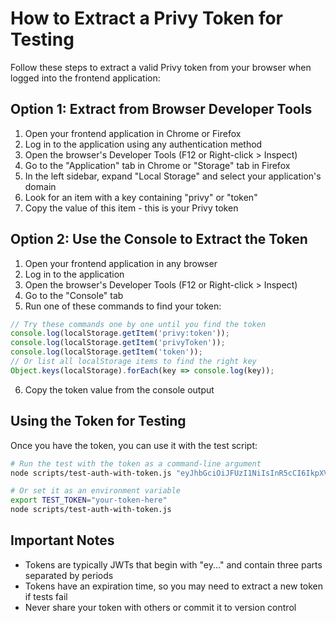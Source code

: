 # How to Extract a Privy Token for Testing

Follow these steps to extract a valid Privy token from your browser when logged into the frontend application:

## Option 1: Extract from Browser Developer Tools

1. Open your frontend application in Chrome or Firefox
2. Log in to the application using any authentication method
3. Open the browser's Developer Tools (F12 or Right-click > Inspect)
4. Go to the "Application" tab in Chrome or "Storage" tab in Firefox
5. In the left sidebar, expand "Local Storage" and select your application's domain
6. Look for an item with a key containing "privy" or "token"
7. Copy the value of this item - this is your Privy token

## Option 2: Use the Console to Extract the Token

1. Open your frontend application in any browser
2. Log in to the application
3. Open the browser's Developer Tools (F12 or Right-click > Inspect)
4. Go to the "Console" tab
5. Run one of these commands to find your token:

```javascript
// Try these commands one by one until you find the token
console.log(localStorage.getItem('privy:token'));
console.log(localStorage.getItem('privyToken'));
console.log(localStorage.getItem('token'));
// Or list all localStorage items to find the right key
Object.keys(localStorage).forEach(key => console.log(key));
```

6. Copy the token value from the console output

## Using the Token for Testing

Once you have the token, you can use it with the test script:

```bash
# Run the test with the token as a command-line argument
node scripts/test-auth-with-token.js "eyJhbGciOiJFUzI1NiIsInR5cCI6IkpXVCIsImtpZCI6IkNlT1UxUElldEM3eEMzM1lHdnBSN1E5NUFoMWxpeWk2OEpnOUw0Ukc5aFEifQ.eyJzaWQiOiJjbTgwcWhxc2IwMzgwZzN5ejY0empiMWI4IiwiaXNzIjoicHJpdnkuaW8iLCJpYXQiOjE3NDE0NzAzNjYsImF1ZCI6ImNtN2Vzd29nYTAzZXoxM2VxM213YXd5OXQiLCJzdWIiOiJkaWQ6cHJpdnk6Y203ejlpZm44MDJyMjU0YmdheTJmMHU0NyIsImV4cCI6MTc0MTQ3Mzk2Nn0.SDDT5W2AJYFLPhn9rH06gLy5K1POAHpS8wqRzL77SvNS2MltQe3_uMfwmoD5Q8lAg4zL-DhaQlp8WmSIuLc0yA"

# Or set it as an environment variable
export TEST_TOKEN="your-token-here"
node scripts/test-auth-with-token.js
```

## Important Notes

- Tokens are typically JWTs that begin with "ey..." and contain three parts separated by periods
- Tokens have an expiration time, so you may need to extract a new token if tests fail
- Never share your token with others or commit it to version control
